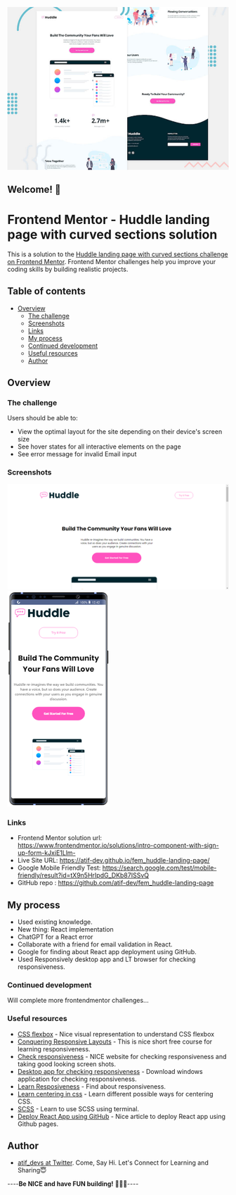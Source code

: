 ![Design preview for the "Huddle landing page with curved sections" coding challenge](./design/desktop-preview.jpg)

## Welcome! 👋

# Frontend Mentor - Huddle landing page with curved sections solution

This is a solution to the [Huddle landing page with curved sections challenge on Frontend Mentor](https://www.frontendmentor.io/challenges/huddle-landing-page-with-curved-sections-5ca5ecd01e82137ec91a50f2). Frontend Mentor challenges help you improve your coding skills by building realistic projects. 

## Table of contents

- [Overview](#overview)
  - [The challenge](#the-challenge)
  - [Screenshots](#screenshots)
  - [Links](#links)
  - [My process](#my-process)
  - [Continued development](#continued-development)
  - [Useful resources](#useful-resources)
  - [Author](#author)

## Overview

### The challenge

Users should be able to:

- View the optimal layout for the site depending on their device's screen size
- See hover states for all interactive elements on the page
- See error message for invalid Email input

### Screenshots

![PC View](https://github.com/atif-dev/fem_huddle-landing-page/blob/main/screenshots/dell-laptop.png?raw=true)
![Mobile view](https://github.com/atif-dev/fem_huddle-landing-page/blob/main/screenshots/mobile1.png?raw=true)

### Links

- Frontend Mentor solution url:  https://www.frontendmentor.io/solutions/intro-component-with-sign-up-form-kJxiE1Llm-
- Live Site URL: https://atif-dev.github.io/fem_huddle-landing-page/
- Google Mobile Friendly Test: https://search.google.com/test/mobile-friendly/result?id=tX9n5HrIpdG_DKb87ISSvQ
- GitHub repo : https://github.com/atif-dev/fem_huddle-landing-page

## My process

  - Used existing knowledge.
  - New thing: React implementation
  - ChatGPT for a React error
  - Collaborate with a friend for email validation in React.
  - Google for finding about React app deployment using GitHub.
  - Used Responsively desktop app and LT browser for checking responsiveness.
    
### Continued development

  Will complete more frontendmentor challenges... 

### Useful resources

- [CSS flexbox](https://css-tricks.com/snippets/css/a-guide-to-flexbox/) - Nice visual representation to understand CSS flexbox 
- [Conquering Responsive Layouts](https://courses.kevinpowell.co/conquering-responsive-layouts) - This is nice short free course for learning responsiveness.
- [Check responsiveness](https://www.lambdatest.com/mobile-view-website) - NICE website for checking responsiveness and taking good looking screen shots.
- [Desktop app for checking responsiveness](https://responsively.app/) - Download windows application for checking responsiveness.
- [Learn Resposiveness](https://web.dev/learn/design/) - Find about responsiveness.
- [Learn centering in css](https://moderncss.dev/complete-guide-to-centering-in-css/) - Learn different possible ways for centering CSS.
- [SCSS](https://moderncss.dev/complete-guide-to-centering-in-css/) - Learn to use SCSS using terminal.
- [Deploy React App using GitHub](https://blog.logrocket.com/deploying-react-apps-github-pages/) - Nice article to deploy React app using Github pages.

## Author

- [atif_devs at Twitter](https://twitter.com/atif_devs). Come, Say Hi. Let's Connect for Learning and Sharing😇

----**Be NICE and have FUN building!** 🚀😎😇----
